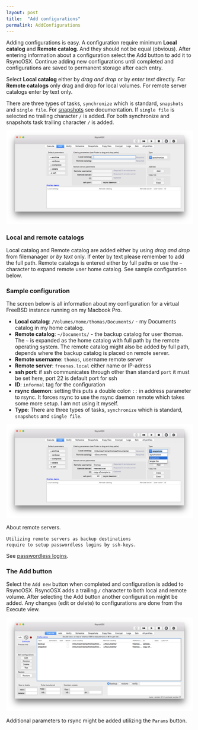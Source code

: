 ```yaml
---
layout: post
title:  "Add configurations"
permalink: AddConfigurations
---
```

Adding configurations is easy. A configuration require minimum **Local catalog** and **Remote catalog**. And they should not be equal (obvious). After entering information about a configuration select the Add button to add it to RsyncOSX. Continue adding new configurations until completed and configurations are saved to permanent storage after each entry.

Select **Local catalog** either by *drag and drop* or by *enter text* directly. For **Remote catalogs** only drag and drop for local volumes. For remote server catalogs enter by text only.

There are three types of tasks, `synchronize` which is standard, `snapshots` and `single file`. For [snapshots](/Snapshots) see documentation.  If `single file` is selected no trailing character `/` is added. For both synchronize and snapshots task trailing character `/` is added.

![Execute view](/images/RsyncOSX/master/add/add1.png)

### Local and remote catalogs

Local catalog and Remote catalog are added either by using *drag and drop* from filemanager or *by text* only. If enter by text please remember to add the full path. Remote catalogs is entered either by full paths or use the `~` character to expand remote user home catalog. See sample configuration below.

### Sample configuration

The screen below is all information about my configuration for a virtual FreeBSD instance running on my Macbook Pro.

- **Local catalog**: `/Volumes/Home/thomas/Documents/` - my Documents catalog in my home catalog.
- **Remote catalog**: `~/Documents/` - the backup catalog for user thomas. The `~` is expanded as the home catalog with full path by the remote operating system. The remote catalog might also be added by full path, depends where the backup catalog is placed on remote server.
- **Remote username**: `thomas`, username remote server
- **Remote server**: `freenas.local` either name or IP-adress
- **ssh port**: if ssh communicates through other than standard `port` it must be set here, port 22 is default port for ssh
- **ID**: `informal` tag for the configuration
- **rsync daemon**: setting this puts a double colon `::` in address parameter to rsync. It forces rsync to use the rsync daemon remote which takes some more setup. I am not using it myself.
- **Type**: There are three types of tasks, `synchronize` which is standard, `snapshots` and `single file`.

![Execute view](/images/RsyncOSX/master/add/add2.png)

About remote servers.

```
Utilizing remote servers as backup destinations
require to setup passwordless logins by ssh-keys.
```
See [passwordless logins](/ssh).


### The Add button

Select the `Add new` button when completed and configuration is added to RsyncOSX. RsyncOSX adds a trailing `/` character to both local and remote volume. After selecting the Add button another configuration might be added. Any changes (edit or delete) to configurations are done from the Execute view.

![Configurations added](/images/RsyncOSX/master/add/add4.png)

Additional parameters to rsync might be added utilizing the `Params` button.
